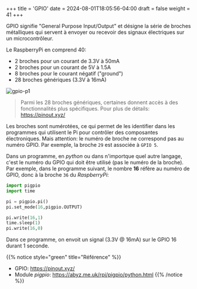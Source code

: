 +++
title = 'GPIO'
date = 2024-08-01T18:05:56-04:00
draft = false
weight = 41
+++

GPIO signifie "General Purpose Input/Output" et désigne la série de broches métalliques qui servent à envoyer ou recevoir des signaux électriques sur un microcontrôleur.

Le RaspberryPi en comprend 40:
+ 2 broches pour un courant de 3.3V à 50mA
+ 2 broches pour un courant de 5V à 1.5A
+ 8 broches pour le courant négatif ("ground")
+ 28 broches génériques (3.3V à 16mA)

![gpio-p1](/420-314/images/GPIO_P1.png)

> Parmi les 28 broches génériques, certaines donnent accès à des fonctionnalités plus spécifiques. Pour plus de détails: https://pinout.xyz/

Les broches sont numérotées, ce qui permet de les identifier dans les programmes qui utilisent le Pi pour contrôler des composantes électroniques. Mais attention: le numéro de broche ne correspond pas au numéro GPIO. Par exemple, la broche `29` est associée à `GPIO 5`. 

Dans un programme, en *python* ou dans n'importque quel autre langage, c'est le numéro du GPIO qui doit être utilisé (pas le numéro de la broche). Par exemple, dans le programme suivant, le nombre **16** réfère au numéro de GPIO, donc à la broche `36` du *RaspberryPi*:

```python
import pigpio
import time

pi = pigpio.pi()
pi.set_mode(16,pigpio.OUTPUT)

pi.write(16,1)
time.sleep(1)
pi.write(16,0)
```
Dans ce programme, on envoit un signal (3.3V @ 16mA) sur le GPIO 16 durant 1 seconde.

{{% notice style="green" title="Référence" %}}
+ GPIO: https://pinout.xyz/
+ Module *pigpio*: https://abyz.me.uk/rpi/pigpio/python.html
{{% /notice %}}





